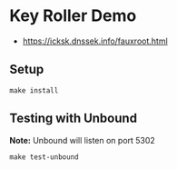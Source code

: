 # Key Roller Demo

- https://icksk.dnssek.info/fauxroot.html

## Setup

    make install

## Testing with Unbound

**Note:** Unbound will listen on port 5302

    make test-unbound
